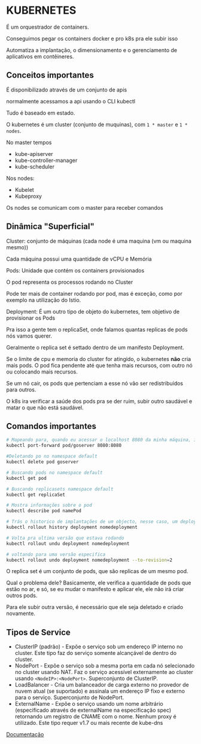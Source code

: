 # KUBERNETES

É um orquestrador de containers.

Conseguimos pegar os containers docker e pro k8s pra ele subir isso

Automatiza a implantação, o dimensionamento e o gerenciamento de aplicativos em contêineres.

## Conceitos importantes

É disponibilizado através de um conjunto de apis

normalmente acessamos a api usando o CLI kubectl

Tudo é baseado em estado.

O kubernetes é um cluster (conjunto de muquinas), com `1 * master` e `1 * nodes`.

No master tempos

- kube-apiserver
- kube-controller-manager
- kube-scheduler

Nos nodes:

- Kubelet
- Kubeproxy

Os nodes se comunicam com o master para receber comandos

## Dinâmica "Superficial"

Cluster: conjunto de máquinas (cada node é uma maquina (vm ou maquina mesmo))

Cada máquina possui uma quantidade de vCPU e Memória

Pods: Unidade que contém os containers provisionados

O pod representa os processos rodando no Cluster

Pode ter mais de container rodando por pod, mas é exceção, como por exemplo na utilização do Istio.

Deployment: É um outro tipo de objeto do kubernetes, tem objetivo de provisionar os Pods

Pra isso a gente tem o replicaSet, onde falamos quantas replicas de pods nós vamos querer.

Geralmente o replica set é settado dentro de um manifesto Deployment.

Se o limite de cpu e memoria do cluster for atingido, o kubernetes **não** cria mais pods. O pod fica pendente até que tenha mais recursos, com outro nó ou colocando mais recursos.

Se um nó cair, os pods que pertenciam a esse nó vão ser redistribuídos para outros.

O k8s ira verificar a saúde dos pods pra se der ruim, subir outro saudável e matar o que não está saudável.

## Comandos importantes

```bash
# Mapeando para, quando eu acessar o localhost 8080 da minha máquina, ir para a porta 8080 de um pod
kubectl port-forward pod/goserver 8080:8080

#Deletando po no namespace default
kubectl delete pod goserver

# Buscando pods no namespace default
kubectl get pod

# Buscando replicasets namespace default
kubectl get replicaSet

# Mostra informações sobre o pod
kubectl describe pod namePod

# Trás o historico de implantações de um objecto, nesse caso, um deployment com nome nomedeployment
kubectl rollout history deployment nomedeployment

# Volta pra ultima versão que estava rodando
kubectl rollout undu deployment nomedeployment

# voltando para uma versão especifica
kubectl rollout undo deployment nomedeployment --to-revision=2
```

O replica set é um conjunto de pods, que são replicas de um mesmo pod.

Qual o problema dele? Basicamente, ele verifica a quantidade de pods que estão no ar, e só, se eu mudar o manifesto e aplicar ele, ele não irá criar outros pods.

Para ele subir outra versão, é necessário que ele seja deletado e criado novamente.

## Tipos de Service

- ClusterIP (padrão) - Expõe o serviço sob um endereço IP interno no cluster. Este tipo faz do serviço somente alcançável de dentro do cluster.
- NodePort - Expõe o serviço sob a mesma porta em cada nó selecionado no cluster usando NAT. Faz o serviço acessível externamente ao cluster usando `<NodeIP>:<NodePort>`. Superconjunto de ClusterIP.
- LoadBalancer - Cria um balanceador de carga externo no provedor de nuvem atual (se suportado) e assinala um endereço IP fixo e externo para o serviço. Superconjunto de NodePort.
- ExternalName - Expõe o serviço usando um nome arbitrário (especificado através de externalName na especificação spec) retornando um registro de CNAME com o nome. Nenhum proxy é utilizado. Este tipo requer v1.7 ou mais recente de kube-dns

[Documentação](https://kubernetes.io/pt-br/docs/home/)
